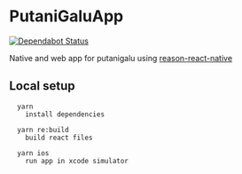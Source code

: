 # PutaniGaluApp

[![Dependabot Status](https://api.dependabot.com/badges/status?host=github&repo=putanigalu/PutaniGaluApp)](https://dependabot.com)

Native and web app for putanigalu using
[reason-react-native](https://reason-react-native.github.io/)

## Local setup

```shell
  yarn
    install dependencies

  yarn re:build
    build react files

  yarn ios
    run app in xcode simulator
```

